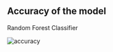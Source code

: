 ## Accuracy of the model

Random Forest Classifier

![accuracy](https://github.com/abhishektandon/complaint-analyser-using-ml/blob/31d66da82f44f7ec572268b62e97aa0a2c643b6d/6.%20img/accuracy.png)